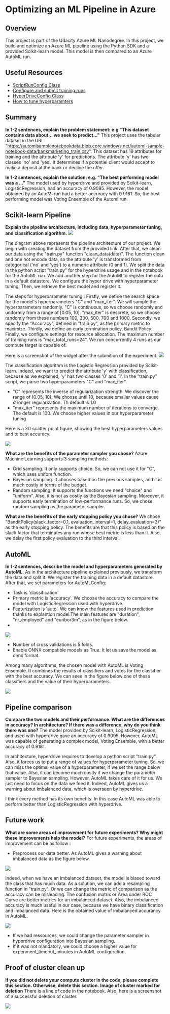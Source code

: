 # Optimizing an ML Pipeline in Azure

## Overview
This project is part of the Udacity Azure ML Nanodegree.
In this project, we build and optimize an Azure ML pipeline using the Python SDK and a provided Scikit-learn model.
This model is then compared to an Azure AutoML run.

## Useful Resources
- [ScriptRunConfig Class](https://docs.microsoft.com/en-us/python/api/azureml-core/azureml.core.scriptrunconfig?view=azure-ml-py)
- [Configure and submit training runs](https://docs.microsoft.com/en-us/azure/machine-learning/how-to-set-up-training-targets)
- [HyperDriveConfig Class](https://docs.microsoft.com/en-us/python/api/azureml-train-core/azureml.train.hyperdrive.hyperdriveconfig?view=azure-ml-py)
- [How to tune hyperparamters](https://docs.microsoft.com/en-us/azure/machine-learning/how-to-tune-hyperparameters)


## Summary
**In 1-2 sentences, explain the problem statement: e.g "This dataset contains data about... we seek to predict..."**
This project uses the tabular dataset in the URL "https://automlsamplenotebookdata.blob.core.windows.net/automl-sample-notebook-data/bankmarketing_train.csv". This dataset has 19 attributes for training and the attribute 'y' for predictions. The attribute 'y' has two classes 'no' and 'yes'. It determines if a potentiel client would accept to make a deposit at the bank or decline the offer.

**In 1-2 sentences, explain the solution: e.g. "The best performing model was a ..."**
The model used by hyperdrive and provided by Scikit-learn, LogisticRegression, had an accuracy of 0.9095. However, the model obtained by an AutoMl run had a better accuracy with 0.9181. So, the best performing model was Voting Ensemble of the Automl run.

## Scikit-learn Pipeline
**Explain the pipeline architecture, including data, hyperparameter tuning, and classification algorithm.**
<img src="./images/pipeline architecture.PNG">

The diagram above represents the pipeline architecture of our project. We begin with creating the dataset from the provided link. After that, we clean our data using the "train.py" function "clean_data(data)". The function clean and one hot encode data, so the attribute 'y' is transformed from categorical ('no' and 'yes') to a numeric attribute (0 and 1). We split the data in the python script "train.py" for the hyperdrive usage and in the notebook for the AutoML run. We add another step for the AutoMLto register the data in a default datastore. We configure the hyper drive with hyperparameter tuning. Then, we retrieve the best model and register it. 

The steps for hyperparameter tuning :
Firstly, we define the search space for the model's hyperparameters "C" and "max_iter". We will sample the hyperparameters randomly.
"C" is continuous, so we choose randomly and uniformly from a range of [0.05, 10]. 
"max_iter" is descrete, so we choose randomly from these numbers 100, 300, 500, 700 and 1000.
Secondly, we specify the "Accuracy", defined in "train.py", as the primary metric to maximize.
Thirdly, we define an early termination policy, Bandit Policy.
Finally, we configure settings for resource allocation. The maximum number of training runs is "max_total_runs=24". We run concurrently 4 runs as our compute target is capable of. 

Here is a screenshot of the widget after the submition of the experiment.
<img src="./images/show_widget_hyperdrive.PNG">

The classification algorithm is the Logistic Regression provided by  Scikit-learn. Indeed, we want to predict the attribute 'y' with classification, because as we explained, 'y' has two classes '0' and '1'. In the "train.py" script, we parse two hyperparameters "C" and "max_iter". 
 - "C" represents the inverse of regularization strength. We discover the range of (0.05, 10). We choose until 10, because smaller values cause stronger regularization. Th default is 1.0
 - "max_iter" represents the maximum number of iterations to converge. The default is 100. We choose higher values in our hyperparameter tuning 

Here is a 3D scatter point figure, showing the best hyperparameters values and te best accuracy.

 <img src="./images/best_accuracy_hyperdrive_3D_scatter.PNG">

**What are the benefits of the parameter sampler you chose?**
Azure Machine Learning supports 3 sampling methods:
 - Grid sampling. It only supports choice. So, we can not use it for "C", which uses unifom function.
 - Bayesian sampling. It chooses based on the previous samples, and it is much costly in terms of the budget.
 - Random sampling. It supports the functions we need "choice" and "uniform". Also, it is not as costly as the Bayesian sampling. Moreover, it supports early termination of low-performance runs.
So, we chose random sampling as the parameter sampler. 

**What are the benefits of the early stopping policy you chose?**
We chose "BanditPolicy(slack_factor=0.1, evaluation_interval=1, delay_evaluation=3)" as the early stopping policy. The benefits are that this policy is based on the slack factor that terminates any run whose best metric is less than it. Also, we delay the first policy evaluation to the third interval. 

## AutoML
**In 1-2 sentences, describe the model and hyperparameters generated by AutoML.**
As in the architecture pipeline explained previously, we transform the data and split it. We register the training data in a default datastore. After that, we set parameters for AutoMLConfig:
 - Task is 'classification' 
 - Primary metric is 'accuracy'. We choose the accuracy to compare the model with LogisticRegression used with hyperdrive.
 - Featurization is 'auto'. We can know the features used in prediction thanks to explantion model.The main features are "duration", "nr_employed" and "euribor3m", as in the figure below.
 - 
<img src="./images/features.PNG">

 - Number of cross validations is 5 folds.
 - Enable ONNX compatible models as True. It let us save the model as onnx format.

Among many algorithms, the chosen model with AutoML is Voting Ensemble. It combines the results of classifiers and votes for the classifier with the best accuracy. We can seee in the figure below one of these classifiers and the value of their hyperparameters. 

<img src="./images/ensemble_details.PNG">

## Pipeline comparison
**Compare the two models and their performance. What are the differences in accuracy? In architecture? If there was a difference, why do you think there was one?**
The model provided by Scikit-learn, LogisticRegression, and used with hyperdrive gave an accuracy of 0.9095. However, AutoML was capable of generating a complex model, Voting Ensemble, with a better accuracy of 0.9181. 

In architecture, hyperdrive requires to develop a python script "train.py". Also, it forces us to put a range of values for hyperparameter tuning. So, we can miss the optimal value of a hyperparameter, if we set the range below that value. Also, it can become much costly if we change the parameter sampler to Bayesian sampling. However, AutoML takes care of it for us. We just need to focus on the data we feed it. Indeed, AutoML gives us a warning about imbalanced data, which is overseen by hyperdrive. 

I think every method has its own benefits. In this case AutoML was able to perform better than LogisticRegression with hyperdrive.

## Future work
**What are some areas of improvement for future experiments? Why might these improvements help the model?**
For future experiments, the areas of improvement can be as follow :
 - Preprocess our data better. As AutoML gives a warning about imbalanced data as the figure below. 
 
 <img src="./images/imbalanced_data_automl.PNG">
 
 Indeed, when we have an imbalanced dataset, the model is biased toward the class that has much data. As a solution, we can add a resampling function in "train.py". Or we can change the metric of comparison as the accuracy can be misleading. The confusion matrix or Area under ROC Curve are better metrics for an imbalanced dataset.
 Also, the imbalanced accuracy is much useful in our case, because we have binary classification and imbalanced data. Here is the obtained value of imbalanced accurancy in AutoML.
 
<img src="./images/metrics_automl.PNG">

  - If we had ressources, we could change the parameter sampler in hyperdrive configuration into Bayesian sampling. 
  - If it was not mandatory, we could choose a higher value for experiment_timeout_minutes in AutoML configuration.


## Proof of cluster clean up
**If you did not delete your compute cluster in the code, please complete this section. Otherwise, delete this section.**
**Image of cluster marked for deletion**
There is a line of code in the notebook. Also, here is a screenshot of a successful deletion of cluster.

 <img src="./images/delete.PNG">
